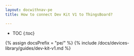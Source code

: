 ```yaml
---
layout: docwithnav-pe
title: How to connect Dev Kit V1 to ThingsBoard?

---
```


* TOC
{:toc}

{% assign docsPrefix = "pe/" %}
{% include /docs/devices-library/guides/dev-kit-v1.md %}
